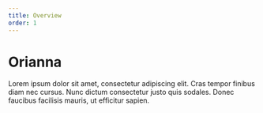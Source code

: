 ```yaml
---
title: Overview
order: 1
---
```


# Orianna

Lorem ipsum dolor sit amet, consectetur adipiscing elit. Cras tempor finibus diam nec cursus. Nunc dictum consectetur justo quis sodales. Donec faucibus facilisis mauris, ut efficitur sapien.
